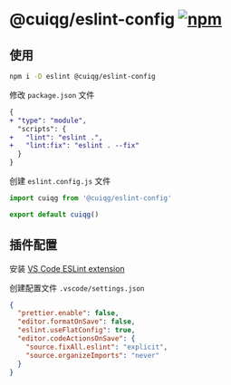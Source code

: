 # @cuiqg/eslint-config [![npm](https://img.shields.io/npm/v/%40cuiqg%2Feslint-config?registry_uri=https%3A%2F%2Fregistry.npmmirror.com&style=social&logo=npm&logoColor=%23CB3837)](https://npmmirror.com/package/@cuiqg/eslint-config)

## 使用

```bash
npm i -D eslint @cuiqg/eslint-config
```

修改 `package.json` 文件

```diff
{
+ "type": "module",
  "scripts": {
+   "lint": "eslint .",
+   "lint:fix": "eslint . --fix"
  }
}
```

创建 `eslint.config.js` 文件

```js
import cuiqg from '@cuiqg/eslint-config'

export default cuiqg()
```

## 插件配置

安装 [VS Code ESLint extension](https://marketplace.visualstudio.com/items?itemName=dbaeumer.vscode-eslint)

创建配置文件 `.vscode/settings.json`

```json
{
  "prettier.enable": false,
  "editor.formatOnSave": false,
  "eslint.useFlatConfig": true,
  "editor.codeActionsOnSave": {
    "source.fixAll.eslint": "explicit",
    "source.organizeImports": "never"
  }
}
```
